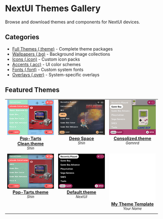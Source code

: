 # NextUI Themes Gallery

Browse and download themes and components for NextUI devices.

## Categories

- [Full Themes (.theme)](/.github/index/themes/index.md) - Complete theme packages
- [Wallpapers (.bg)](/.github/index/wallpapers/index.md) - Background image collections
- [Icons (.icon)](/.github/index/icons/index.md) - Custom icon packs
- [Accents (.acc)](/.github/index/accents/index.md) - UI color schemes
- [Fonts (.font)](/.github/index/fonts/index.md) - Custom system fonts
- [Overlays (.over)](/.github/index/overlays/index.md) - System-specific overlays

## Featured Themes

<table align="center"><tr>
<td align="center" valign="top" width="33%">

<a href="https://github.com/Leviathanium/NextUI-Themes/raw/main/Uploads/Themes/Pop-Tarts-Clean.theme.zip">
<img title="Name: Pop-Tarts Clean.theme&#013;Author: Shin&#013;(Click to download)" width="480px" src="https://github.com/Leviathanium/NextUI-Themes/raw/main/Catalog/Themes/previews/Pop-Tarts-Clean.theme.png" /><br/>
<b>Pop-Tarts Clean.theme</b>
</a><br/>
<sup><i>Shin</i></sup><br>
<sub>
<sup><a title="Last updated: " href="https://github.com/Leviathanium/NextUI-Themes/commits/main/Catalog/Themes/Pop-Tarts Clean.theme"></a></sup>

</sub>
</td>

<td align="center" valign="top" width="33%">

<a href="https://github.com/Leviathanium/NextUI-Themes/raw/main/Uploads/Themes/Deep-Space.theme.zip">
<img title="Name: Deep Space&#013;Author: Shin&#013;(Click to download)" width="480px" src="https://github.com/Leviathanium/NextUI-Themes/raw/main/Catalog/Themes/previews/Deep-Space.theme.png" /><br/>
<b>Deep Space</b>
</a><br/>
<sup><i>Shin</i></sup><br>
<sub>
<sup><a title="Last updated: " href="https://github.com/Leviathanium/NextUI-Themes/commits/main/Catalog/Themes/Deep Space"></a></sup>

</sub>
</td>

<td align="center" valign="top" width="33%">

<a href="https://github.com/Leviathanium/NextUI-Themes/raw/main/Uploads/Themes/Consolized.theme.zip">
<img title="Name: Consolized.theme&#013;Author: Gamnrd&#013;(Click to download)" width="480px" src="https://github.com/Leviathanium/NextUI-Themes/raw/main/Catalog/Themes/previews/Consolized.theme.png" /><br/>
<b>Consolized.theme</b>
</a><br/>
<sup><i>Gamnrd</i></sup><br>
<sub>
<sup><a title="Last updated: " href="https://github.com/Leviathanium/NextUI-Themes/commits/main/Catalog/Themes/Consolized.theme"></a></sup>

</sub>
</td>
</tr><tr>
<td align="center" valign="top" width="33%">

<a href="https://github.com/Leviathanium/NextUI-Themes/raw/main/Uploads/Themes/Pop-Tarts.theme.zip">
<img title="Name: Pop-Tarts.theme&#013;Author: Shin&#013;(Click to download)" width="480px" src="https://github.com/Leviathanium/NextUI-Themes/raw/main/Catalog/Themes/previews/Pop-Tarts.theme.png" /><br/>
<b>Pop-Tarts.theme</b>
</a><br/>
<sup><i>Shin</i></sup><br>
<sub>
<sup><a title="Last updated: " href="https://github.com/Leviathanium/NextUI-Themes/commits/main/Catalog/Themes/Pop-Tarts.theme"></a></sup>

</sub>
</td>

<td align="center" valign="top" width="33%">

<a href="https://github.com/Leviathanium/NextUI-Themes/raw/main/Uploads/Themes/Default.theme.zip">
<img title="Name: Default.theme&#013;Author: NextUI&#013;(Click to download)" width="480px" src="https://github.com/Leviathanium/NextUI-Themes/raw/main/Catalog/Themes/previews/Default.theme.png" /><br/>
<b>Default.theme</b>
</a><br/>
<sup><i>NextUI</i></sup><br>
<sub>
<sup><a title="Last updated: " href="https://github.com/Leviathanium/NextUI-Themes/commits/main/Catalog/Themes/Default.theme"></a></sup>

</sub>
</td>

<td align="center" valign="top" width="33%">

<a href="https://github.com/Leviathanium/NextUI-Themes/raw/main/Uploads/Themes/test.theme.zip">
<img title="Name: My Theme Template&#013;Author: Your Name&#013;(Click to download)" width="480px" src="https://github.com/Leviathanium/NextUI-Themes/raw/main/Catalog/Themes/previews/test.theme.png" /><br/>
<b>My Theme Template</b>
</a><br/>
<sup><i>Your Name</i></sup><br>
<sub>
<sup><a title="Last updated: " href="https://github.com/Leviathanium/NextUI-Themes/commits/main/Catalog/Themes/My Theme Template"></a></sup>

</sub>
</td>

</tr></table>

